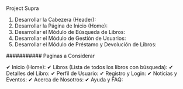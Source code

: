 ###
Project Supra

1. Desarrollar la Cabezera (Header):
2. Desarrollar la Página de Inicio (Home):
3. Desarrollar el Módulo de Búsqueda de Libros:
4. Desarrollar el Módulo de Gestión de Usuarios:
5. Desarrollar el Módulo de Préstamo y Devolución de Libros:


###########
Paginas a Considerar

✔ Inicio (Home):
✔ Libros (Lista de todos los libros con búsqueda):
✔ Detalles del Libro:
✔ Perfil de Usuario:
✔ Registro y Login:
✔ Noticias y Eventos:
✔ Acerca de Nosotros:
✔ Ayuda y FAQ:

















